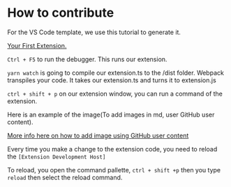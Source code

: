 # How to contribute

For the VS Code template, we use this tutorial to generate it.

[Your First Extension.](https://code.visualstudio.com/api/get-started/your-first-extension)

`Ctrl + F5` to run the debugger. This runs our extension.

`yarn watch` is going to compile our extension.ts to the /dist folder. Webpack transpiles your code. It takes our extension.ts and turns it to extension.js

`ctrl + shift + p` on our extension window, you can run a command of the extension.

Here is an example of the image(To add images in md, user GitHub user content).

[More info here on how to add image using GitHub user content](https://stackoverflow.com/questions/61537403/how-to-host-image-at-https-user-images-githubusercontent-com-path-filename)

Every time you make a change to the extension code, you need to reload the `[Extension Development Host]`

To reload, you open the command pallette, `ctrl + shift +p` then you type `reload` then select the reload command.
